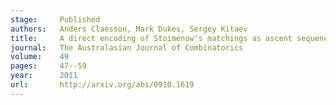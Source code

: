 ```yaml
---
stage:     Published
authors:   Anders Claesson, Mark Dukes, Sergey Kitaev
title:     A direct encoding of Stoimenow's matchings as ascent sequences
journal:   The Australasian Journal of Combinatorics
volume:    49
pages:     47--59
year:      2011
url:       http://arxiv.org/abs/0910.1619
---
```

